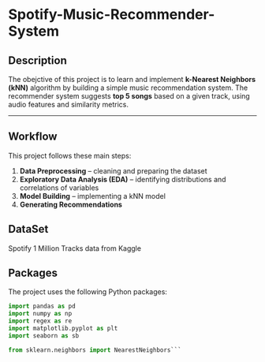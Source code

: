 # Spotify-Music-Recommender-System

## Description
The obejctive of this project is to learn and implement **k-Nearest Neighbors (kNN)** algorithm by building a simple music recommendation system. The recommender system suggests **top 5 songs** based on a given track, using audio features and similarity metrics.

---

## Workflow
This project follows these main steps:
1. **Data Preprocessing** – cleaning and preparing the dataset
2. **Exploratory Data Analysis (EDA)** – identifying distributions and correlations of variables
3. **Model Building** – implementing a kNN model
4. **Generating Recommendations**

## DataSet
Spotify 1 Million Tracks data from Kaggle 

## Packages
The project uses the following Python packages:
```python
import pandas as pd
import numpy as np
import regex as re
import matplotlib.pyplot as plt
import seaborn as sb

from sklearn.neighbors import NearestNeighbors```


